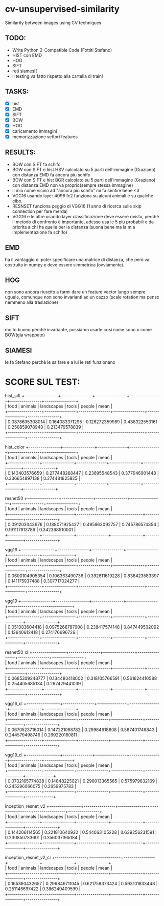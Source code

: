 # cv-unsupervised-similarity
Similarity between images using CV techniques 

## TODO:

* Write Python 3-Compatible Code (Fottiti Stefano)
* HIST con EMD
* HOG
* SIFT
* reti siamesi?
* il testing va fatto rispetto alla cartella di train!

## TASKS:

- [x] hist
- [x] EMD
- [x] SIFT
- [x] BOW
- [x] HOG
- [x] caricamento immagini
- [x] memorizzazione vettori features

## RESULTS:

* BOW con SIFT fa schifo
* BOW con SIFT e hist HSV calcolato su 5 parti dell'immagine (Graziano) con distanza EMD fa ancora piu schifo
* BOW con SIFT e hist BGR calcolato su 5 parti dell'immagine (Graziano) con distanza EMD non va proprio(sempre stessa immagine)
* il mio nome vicino ad "ancora più schifo" mi fa sentire bene <3
* VGG16 usando layer 4096 fc2 funziona su alcuni animali e su qualche cibo. 
* RESNSET funziona peggio di VGG16 (1 anno di ricerca sulle skip connection per fare merda)
* VGG16 e le altre usando layer classificazione deve essere rivisto, perchè il metodo di confronto è importante, adesso usa le 5 piu probabili e da priorita a chi ha quelle per la distanza (suona bene ma la mia implementazione fa schifo)


## EMD

ha il vantaggio di poter specificare una matrice di distanza, che però va costruita in numpy e deve essere simmetrica (ovviamente).

## HOG

non sono ancora riuscito a farmi dare un feature vector lungo sempre uguale, comunque non sono invarianti ad un cazzo (scale rotation ma penso nemmeno alla traslazione)

## SIFT

molto buono perchè invariante, possiamo usarle cosi come sono o come BOW(gia wrappato)

## SIAMESI

le fa Stefano perchè le sa fare e a lui le reti funzionano

# SCORE SUL TEST:

hist_sift
+-----------------+----------------+----------------+----------------+----------------+----------------+  
|       food      |    animals     |   landscapes   |     tools      |     people     |      mean      |  
+-----------------+----------------+----------------+----------------+----------------+----------------+  
| 0.0878605308014 | 0.164083371295 | 0.126272359989 | 0.438322553161 | 0.250859078948 | 0.213479578839 |  
+-----------------+----------------+----------------+----------------+----------------+----------------+  

hist_color
+----------------+----------------+---------------+----------------+----------------+----------------+  
|      food      |    animals     |   landscapes  |     tools      |     people     |      mean      |  
+----------------+----------------+---------------+----------------+----------------+----------------+  
| 0.143403576659 | 0.277448268447 | 0.23695548543 | 0.377946901448 | 0.336654897138 | 0.274481825825 |  
+----------------+----------------+---------------+----------------+----------------+----------------+  

resnet50
+----------------+----------------+----------------+----------------+----------------+----------------+  
|      food      |    animals     |   landscapes   |     tools      |     people     |      mean      |  
+----------------+----------------+----------------+----------------+----------------+----------------+  
| 0.091203043676 | 0.188071925427 | 0.495663092757 | 0.745786574354 | 0.191117913789 | 0.342368510001 |  
+----------------+----------------+----------------+----------------+----------------+----------------+  

vgg16
+-----------------+----------------+----------------+----------------+----------------+----------------+  
|       food      |    animals     |   landscapes   |     tools      |     people     |      mean      |  
+-----------------+----------------+----------------+----------------+----------------+----------------+  
| 0.0600104905354 | 0.106363490736 | 0.392611619228 | 0.838423583397 | 0.141175937488 | 0.307717024277 |  
+-----------------+----------------+----------------+----------------+----------------+----------------+  

vgg19
+----------------+-----------------+----------------+----------------+---------------+----------------+  
|      food      |     animals     |   landscapes   |     tools      |     people    |      mean      |  
+----------------+-----------------+----------------+----------------+---------------+----------------+  
| 0.051083604418 | 0.0975266787908 | 0.238417574148 | 0.847449502092 | 0.13640612418 | 0.274176696726 |  
+----------------+-----------------+----------------+----------------+---------------+----------------+  

resnet50_cl
+-----------------+----------------+----------------+----------------+----------------+----------------+  
|       food      |    animals     |   landscapes   |     tools      |     people     |      mean      |  
+-----------------+----------------+----------------+----------------+----------------+----------------+  
| 0.0685309248777 | 0.134480418002 | 0.318105766591 | 0.561624410588 | 0.254405685134 | 0.267429441039 |  
+-----------------+----------------+----------------+----------------+----------------+----------------+  

vgg16_cl
+-----------------+----------------+---------------+----------------+----------------+----------------+  
|       food      |    animals     |   landscapes  |     tools      |     people     |      mean      |  
+-----------------+----------------+---------------+----------------+----------------+----------------+  
| 0.0670523716014 | 0.147221098782 | 0.29984618808 | 0.587401746843 | 0.244579498749 | 0.269220180811 |  
+-----------------+----------------+---------------+----------------+----------------+----------------+  

vgg19_cl
+-----------------+---------------+----------------+----------------+----------------+--------------+  
|       food      |    animals    |   landscapes   |     tools      |     people     |     mean     |  
+-----------------+---------------+----------------+----------------+----------------+--------------+  
| 0.0702165774838 | 0.14848225021 | 0.290013365565 | 0.575979632169 | 0.245296066075 | 0.2659975783 |  
+-----------------+---------------+----------------+----------------+----------------+--------------+  

inception_resnet_v2
+----------------+----------------+----------------+----------------+----------------+----------------+  
|      food      |    animals     |   landscapes   |     tools      |     people     |      mean      |  
+----------------+----------------+----------------+----------------+----------------+----------------+  
| 0.144206114565 | 0.221810640932 | 0.544063105228 | 0.639256231591 | 0.230850733601 | 0.356037365184 |  
+----------------+----------------+----------------+----------------+----------------+----------------+  

inception_resnet_v2_cl
+----------------+----------------+----------------+----------------+----------------+----------------+  
|      food      |    animals     |   landscapes   |     tools      |     people     |      mean      |  
+----------------+----------------+----------------+----------------+----------------+----------------+  
| 0.165390432657 | 0.299849711045 | 0.621758373424 | 0.593101833448 | 0.251146697422 | 0.386249409599 |  
+----------------+----------------+----------------+----------------+----------------+----------------+  




